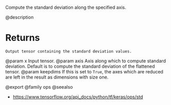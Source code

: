 Compute the standard deviation along the specified axis.

@description

# Returns
    Output tensor containing the standard deviation values.

@param x Input tensor.
@param axis Axis along which to compute standard deviation.
    Default is to compute the standard deviation of the
    flattened tensor.
@param keepdims If this is set to `True`, the axes which are reduced are left
    in the result as dimensions with size one.

@export
@family ops
@seealso
+ <https://www.tensorflow.org/api_docs/python/tf/keras/ops/std>

